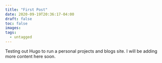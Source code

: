 ```yaml
---
title: "First Post"
date: 2020-09-19T20:36:17-04:00
draft: false
toc: false
images:
tags:
  - untagged
---
```

Testing out Hugo to run a personal projects and blogs site. I will be adding more content here soon.
